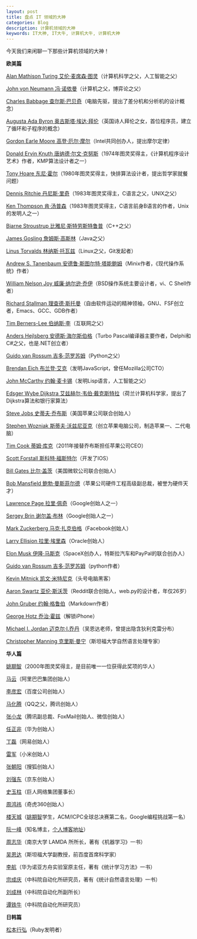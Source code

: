 ```yaml
---
layout: post
title: 盘点 IT 领域的大神
categories: Blog
description: 计算机领域的大神
keywords: IT大神, IT大牛, 计算机大牛, 计算机大神
---
```


今天我们来闲聊一下那些计算机领域的大神！

**欧美篇**

[Alan Mathison Turing 艾伦·麦席森·图灵](https://zh.wikipedia.org/wiki/%E8%89%BE%E4%BC%A6%C2%B7%E5%9B%BE%E7%81%B5)（计算机科学之父，人工智能之父）

[John von Neumann 冯·诺依曼](https://zh.wikipedia.org/zh-cn/%E7%BA%A6%E7%BF%B0%C2%B7%E5%86%AF%C2%B7%E8%AF%BA%E4%BC%8A%E6%9B%BC)（计算机之父，博弈论之父）

[Charles Babbage 查尔斯·巴贝奇](https://zh.wikipedia.org/wiki/%E6%9F%A5%E5%B0%94%E6%96%AF%C2%B7%E5%B7%B4%E8%B4%9D%E5%A5%87)（电脑先驱，提出了差分机和分析机的设计概念）

[Augusta Ada Byron 奥古斯塔·埃达·拜伦](https://zh.wikipedia.org/wiki/%E6%84%9B%E9%81%94%C2%B7%E5%8B%92%E8%8A%99%E8%95%BE%E7%B5%B2)（英国诗人拜伦之女，首位程序员，建立了循环和子程序的概念）

[Gordon Earle Moore 高登·厄尔·摩尔](https://zh.wikipedia.org/wiki/%E9%AB%98%E7%99%BB%C2%B7%E6%91%A9%E7%88%BE)（Intel共同创办人，提出摩尔定律）

[Donald Ervin Knuth 唐纳德·尔文·克努斯](https://zh.wikipedia.org/wiki/%E9%AB%98%E5%BE%B7%E7%BA%B3)（1974年图灵奖得主，《计算机程序设计艺术》作者，KMP算法设计者之一）

[Tony Hoare 东尼·霍尔](https://zh.wikipedia.org/wiki/%E6%9D%B1%E5%B0%BC%C2%B7%E9%9C%8D%E7%88%BE)（1980年图灵奖得主，快排算法设计者，提出哲学家就餐问题）

[Dennis Ritchie 丹尼斯·里奇](https://zh.wikipedia.org/wiki/%E6%9E%97%E7%BA%B3%E6%96%AF%C2%B7%E6%89%98%E7%93%A6%E5%85%B9)（1983年图灵奖得主，C语言之父，UNIX之父）

[Ken Thompson 肯·汤普森](https://zh.wikipedia.org/wiki/%E8%82%AF%C2%B7%E6%B1%A4%E6%99%AE%E9%80%8A)（1983年图灵奖得主，C语言前身B语言的作者，Unix的发明人之一）

[Bjarne Stroustrup 比雅尼·斯特劳斯特鲁普](https://zh.wikipedia.org/wiki/%E6%AF%94%E9%9B%85%E5%B0%BC%C2%B7%E6%96%AF%E7%89%B9%E5%8A%B3%E6%96%AF%E7%89%B9%E9%B2%81%E6%99%AE)（C++之父）

[James Gosling 詹姆斯·高斯林](https://zh.wikipedia.org/wiki/%E8%A9%B9%E5%A7%86%E6%96%AF%C2%B7%E9%AB%98%E6%96%AF%E6%9E%97)（Java之父）

[Linus Torvalds 林纳斯·托瓦兹](https://zh.wikipedia.org/wiki/%E6%9E%97%E7%BA%B3%E6%96%AF%C2%B7%E6%89%98%E7%93%A6%E5%85%B9)（Linux之父，Git发起者）

[Andrew S. Tanenbaum 安德鲁·斯图尔特·塔能鲍姆](https://zh.wikipedia.org/wiki/%E5%AE%89%E5%BE%B7%E9%B2%81%C2%B7%E6%96%AF%E5%9B%BE%E5%B0%94%E7%89%B9%C2%B7%E5%A1%94%E8%83%BD%E9%B2%8D%E5%A7%86)（Minix作者，《现代操作系统》作者）

[William Nelson Joy 威廉·纳尔逊·乔伊](https://zh.wikipedia.org/wiki/%E6%AF%94%E5%B0%94%C2%B7%E4%B9%94%E4%BC%8A)（BSD操作系统主要设计者，vi、C Shell作者）

[Richard Stallman 理查德·斯托曼](https://zh.wikipedia.org/zh-cn/%E7%90%86%E6%9F%A5%E5%BE%B7%C2%B7%E6%96%AF%E6%89%98%E6%9B%BC)（自由软件运动的精神领袖，GNU、FSF创立者，Emacs、GCC、GDB作者）

[Tim Berners-Lee 伯纳斯·李](https://zh.wikipedia.org/wiki/%E8%92%82%E5%A7%86%C2%B7%E4%BC%AF%E7%BA%B3%E6%96%AF-%E6%9D%8E)（互联网之父）

[Anders Hejlsberg 安德斯·海尔斯伯格](https://zh.wikipedia.org/wiki/%E5%AE%89%E5%BE%B7%E6%96%AF%C2%B7%E6%B5%B7%E5%B0%94%E6%96%AF%E4%BC%AF%E6%A0%BC)（Turbo Pascal编译器主要作者，Delphi和C#之父，也是.NET创立者）

[Guido van Rossum 吉多·范罗苏姆](https://zh.wikipedia.org/wiki/%E5%90%89%E5%A4%9A%C2%B7%E8%8C%83%E7%BD%97%E8%8B%8F%E5%A7%86)（Python之父）

[Brendan Eich 布兰登·艾克](https://zh.wikipedia.org/wiki/布蘭登·艾克)（发明JavaScript，曾任Mozilla公司CTO）

[John McCarthy 约翰·麦卡锡](https://zh.wikipedia.org/wiki/%E7%BA%A6%E7%BF%B0%C2%B7%E9%BA%A6%E5%8D%A1%E9%94%A1)（发明Lisp语言，人工智能之父）

[Edsger Wybe Dijkstra 艾兹赫尔·韦伯·戴克斯特拉](https://zh.wikipedia.org/wiki/%E8%89%BE%E5%85%B9%E8%B5%AB%E5%B0%94%C2%B7%E6%88%B4%E5%85%8B%E6%96%AF%E7%89%B9%E6%8B%89)（荷兰计算机科学家，提出了Dijkstra算法和银行家算法）

[Steve Jobs 史蒂夫·乔布斯](https://zh.wikipedia.org/wiki/%E5%8F%B2%E8%92%82%E5%A4%AB%C2%B7%E4%B9%94%E5%B8%83%E6%96%AF)（美国苹果公司联合创始人）

[Stephen Wozniak 斯蒂夫·沃兹尼亚克](https://zh.wikipedia.org/wiki/%E6%96%AF%E8%92%82%E5%A4%AB%C2%B7%E6%B2%83%E5%85%B9%E5%B0%BC%E4%BA%9A%E5%85%8B)（创立苹果电脑公司，制造苹果一、二代电脑）

[Tim Cook 蒂姆·库克](https://zh.wikipedia.org/wiki/%E6%8F%90%E5%A7%86%C2%B7%E5%BA%AB%E5%85%8B)（2011年接替乔布斯担任苹果公司CEO）

[Scott Forstall 斯科特·福斯特尔](https://zh.wikipedia.org/wiki/%E6%96%AF%E7%A7%91%E7%89%B9%C2%B7%E7%A6%8F%E6%96%AF%E7%89%B9%E5%B0%94)（开发了IOS）

[Bill Gates 比尔·盖茨](https://zh.wikipedia.org/wiki/%E6%AF%94%E5%B0%94%C2%B7%E7%9B%96%E8%8C%A8)（美国微软公司联合创始人）

[Bob Mansfield 鲍勃·曼斯菲尔德](http://baike.baidu.com/view/3493689.htm)（苹果公司硬件工程高级副总裁，被誉为硬件天才）

[Lawrence Page 拉里·佩奇](https://zh.wikipedia.org/wiki/%E6%8B%89%E9%87%8C%C2%B7%E4%BD%A9%E5%A5%87)（Google创始人之一）

[Sergey Brin 谢尔盖·布林](https://zh.wikipedia.org/wiki/%E8%B0%A2%E5%B0%94%E7%9B%96%C2%B7%E5%B8%83%E6%9E%97)（Google创始人之一）

[Mark Zuckerberg 马克·扎克伯格](https://zh.wikipedia.org/wiki/%E9%A9%AC%E5%85%8B%C2%B7%E6%89%8E%E5%85%8B%E4%BC%AF%E6%A0%BC)（Facebook创始人）

[Larry Ellision 拉里·埃里森](https://zh.wikipedia.org/wiki/%E6%8B%89%E9%87%8C%C2%B7%E5%9F%83%E9%87%8C%E6%A3%AE)（Oracle创始人）

[Elon Musk 伊隆·马斯克](https://zh.wikipedia.org/wiki/%E4%BC%8A%E9%9A%86%C2%B7%E9%A9%AC%E6%96%AF%E5%85%8B)（SpaceX创办人，特斯拉汽车和PayPal的联合创办人）

[Guido van Rossum 吉多·范罗苏姆](https://zh.wikipedia.org/wiki/%E5%90%89%E5%A4%9A%C2%B7%E8%8C%83%E7%BD%97%E8%8B%8F%E5%A7%86)（python作者）

[Kevin Mitnick 凯文·米特尼克](https://zh.wikipedia.org/wiki/%E5%87%AF%E6%96%87%C2%B7%E7%B1%B3%E7%89%B9%E5%B0%BC%E5%85%8B)（头号电脑黑客）

[Aaron Swartz 亚伦·斯沃茨](https://zh.wikipedia.org/wiki/%E4%BA%9A%E4%BC%A6%C2%B7%E6%96%AF%E6%B2%83%E8%8C%A8)（Reddit联合创始人，web.py的设计者，年仅26岁）

[John Gruber 约翰·格鲁伯](https://zh.wikipedia.org/wiki/%E7%B4%84%E7%BF%B0%C2%B7%E6%A0%BC%E9%AD%AF%E4%BC%AF)（Markdown作者）

[George Hotz 乔治·霍兹](https://zh.wikipedia.org/wiki/%E4%B9%94%E6%B2%BB%C2%B7%E9%9C%8D%E5%85%B9)（解锁iPhone）

[Michael I. Jordan 迈克尔·I.乔丹](https://zh.wikipedia.org/wiki/%E8%BF%88%E5%85%8B%E5%B0%94%C2%B7%E4%B9%94%E4%B8%B9_(%E5%AD%A6%E8%80%85))（吴恩达老师，曾提出隐含狄利克雷分布）

[Christopher Manning 克里斯·曼宁](https://nlp.stanford.edu/manning/)（斯坦福大学自然语言处理专家）

**华人篇**

[姚期智](https://zh.wikipedia.org/wiki/%E5%A7%9A%E6%9C%9F%E6%99%BA)（2000年图灵奖得主，是目前唯一一位获得此奖项的华人）

[马云](https://zh.wikipedia.org/wiki/%E9%A9%AC%E4%BA%91)（阿里巴巴集团创始人）

[李彦宏](https://zh.wikipedia.org/wiki/%E6%9D%8E%E5%BD%A6%E5%AE%8F)（百度公司创始人）

[马化腾](https://zh.wikipedia.org/wiki/%E9%A9%AC%E5%8C%96%E8%85%BE)（QQ之父，腾讯创始人）

[张小龙](http://baike.baidu.com/subview/134451/7071650.htm)（腾讯副总裁、FoxMail创始人、微信创始人）

[任正非](https://zh.wikipedia.org/wiki/%E4%BB%BB%E6%AD%A3%E9%9D%9E)（华为创始人）

[丁磊](https://zh.wikipedia.org/wiki/%E4%B8%81%E7%A3%8A)（网易创始人）

[雷军](https://zh.wikipedia.org/wiki/%E9%9B%B7%E5%86%9B)（小米创始人）

[张朝阳](https://zh.wikipedia.org/zh-cn/%E5%BC%A0%E6%9C%9D%E9%98%B3)（搜狐创始人）

[刘强东](https://zh.wikipedia.org/wiki/%E5%8A%89%E5%BC%B7%E6%9D%B1)（京东创始人）

[史玉柱](https://zh.wikipedia.org/wiki/%E5%8F%B2%E7%8E%89%E6%9F%B1)（巨人网络集团董事长）

[周鸿祎](https://zh.wikipedia.org/wiki/%E5%91%A8%E9%B8%BF%E7%A5%8E)（奇虎360创始人）

[楼天城](http://baike.baidu.com/view/2226659.htm)（[姚期智](https://zh.wikipedia.org/wiki/%E5%A7%9A%E6%9C%9F%E6%99%BA)学生，ACM/ICPC全球总决赛第二名，Google编程挑战第一名）

[阮一峰](http://baike.baidu.com/view/2564858.htm)（知名博主，[个人博客地址](http://www.ruanyifeng.com/home.html)）

[周志华](https://cs.nju.edu.cn/zhouzh/)（南京大学 LAMDA 所所长，著有《机器学习》一书）

[吴恩达](https://zh.wikipedia.org/wiki/%E5%90%B4%E6%81%A9%E8%BE%BE)（斯坦福大学副教授，前百度首席科学家）

[李航](https://baike.baidu.com/item/%E6%9D%8E%E8%88%AA/266587?fr=aladdin)（华为诺亚方舟实验室原主任，著有《统计学习方法》一书）

[宗成庆](http://www.nlpr.ia.ac.cn/cip/cqzong.htm)（中科院自动化所研究员，著有《统计自然语言处理》一书）

[刘成林](https://baike.baidu.com/item/%E5%88%98%E6%88%90%E6%9E%97/5583452)（中科院自动化所副所长）

[谭铁牛](https://baike.baidu.com/item/%E8%B0%AD%E9%93%81%E7%89%9B/5637584)（中科院自动化所研究员）

**日韩篇**

[松本行弘](https://zh.wikipedia.org/wiki/%E6%9D%BE%E6%9C%AC%E8%A1%8C%E5%BC%98)（Ruby发明者）
